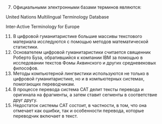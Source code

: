 7. Официальными электронными базами терминов являются:

United Nations Multilingual Terminology Database

Inter-Active Terminology for Europe

11. В цифровой гуманитаристике большие массивы текстового материала исследуются с помощью методов математической статистики.
12. Основателем цифровой гуманитаристики считается священник Роберто Буза, обратившийся к компании IBM за помощью в исследовании текстов Фомы Аквинского и других средневековых философов.
13. Методы компьютерной лингвистики используются не только в цифровой гуманитаристике, но и в компьютерных системах, помогающих переводчикам.
14. В процессе перевода система САТ делит тексты перевода и оригинала на фрагменты, а затем ставит сегменты в соответствие друг другу.
15. Недостаток системы САТ состоит, в частности, в том, что она отмечает как ошибки, так и особенности перевода, которые переводчик включает в текст.
